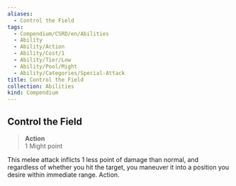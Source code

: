 ```yaml
---
aliases:
  - Control the Field
tags:
  - Compendium/CSRD/en/Abilities
  - Ability
  - Ability/Action
  - Ability/Cost/1
  - Ability/Tier/Low
  - Ability/Pool/Might
  - Ability/Categories/Special-Attack
title: Control the Field
collection: Abilities
kind: Compendium
---
```

## Control the Field  
>**Action**  
>1 Might point
  
This melee attack inflicts 1 less point of damage than normal, and regardless of whether you hit the target, you maneuver it into a position you desire within immediate range. Action.